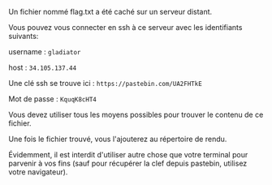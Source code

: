 Un fichier nommé flag.txt a été caché sur un serveur distant.

Vous pouvez vous connecter en ssh à ce serveur avec les identifiants suivants:

username : `gladiator`

host : `34.105.137.44`

Une clé ssh se trouve ici : `https://pastebin.com/UA2FHTkE`

Mot de passe : `KquqK8cHT4`

Vous devez utiliser tous les moyens possibles pour trouver le contenu de ce fichier.

Une fois le fichier trouvé, vous l'ajouterez au répertoire de rendu.

Évidemment, il est interdit d'utiliser autre chose que votre terminal pour parvenir à vos fins (sauf pour récupérer la clef depuis pastebin, utilisez votre navigateur).